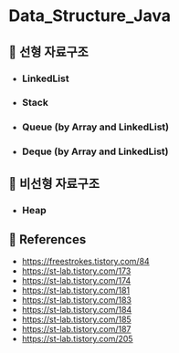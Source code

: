 # Data_Structure_Java

## 📌 선형 자료구조
- ### LinkedList
- ### Stack
- ### Queue (by Array and LinkedList)
- ### Deque (by Array and LinkedList)

## 📌 비선형 자료구조
- ### Heap

## 📌 References

- https://freestrokes.tistory.com/84
- https://st-lab.tistory.com/173
- https://st-lab.tistory.com/174
- https://st-lab.tistory.com/181
- https://st-lab.tistory.com/183
- https://st-lab.tistory.com/184
- https://st-lab.tistory.com/185
- https://st-lab.tistory.com/187
- https://st-lab.tistory.com/205